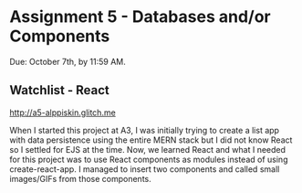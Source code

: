 Assignment 5 - Databases and/or Components
===
Due: October 7th, by 11:59 AM.

## Watchlist - React

http://a5-alppiskin.glitch.me

When I started this project at A3, I was initially trying to create a list app with data persistence using the entire MERN stack but I did not know React so I settled for EJS at the time. Now, we learned React and what I needed for this project was to use React components as modules instead of using create-react-app. I managed to insert two components and called small images/GIFs from those components. 
